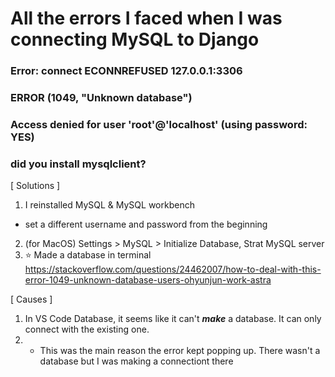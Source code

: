 # All the errors I faced when I was connecting MySQL to Django

### Error: connect ECONNREFUSED 127.0.0.1:3306
### ERROR (1049, "Unknown database")
### Access denied for user 'root'@'localhost' (using password: YES)
### did you install mysqlclient?

[ Solutions ]
1. I reinstalled MySQL & MySQL workbench
- set a different username and password from the beginning
2. (for MacOS) Settings > MySQL > Initialize Database, Strat MySQL server
3. ⭐️ Made a database in terminal
https://stackoverflow.com/questions/24462007/how-to-deal-with-this-error-1049-unknown-database-users-ohyunjun-work-astra

[ Causes ]
1. In VS Code Database, it seems like it can't ***make*** a database. It can only connect with the existing one.
2. - This was the main reason the error kept popping up. There wasn't a database but I was making a connectiont there
